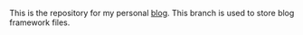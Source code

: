 
This is the repository for my personal [blog](https://yunyanan.github.io/). This branch is used to store blog framework files.
